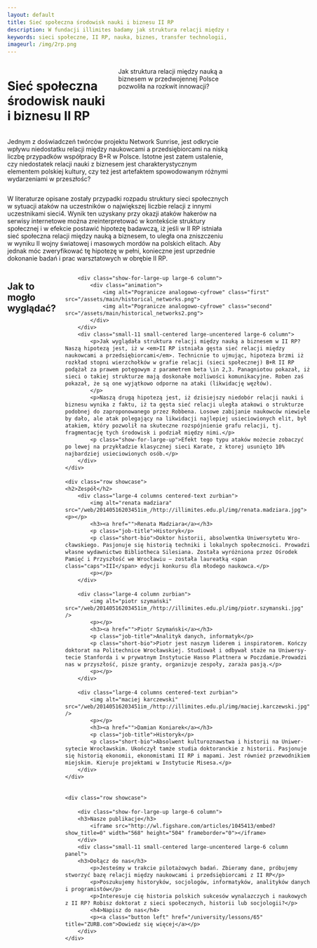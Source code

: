 ```yaml
---
layout: default
title: Sieć społeczna środowisk nauki i biznesu II RP
description: W fundacji illimites badamy jak struktura relacji między nauką a biznesem w przedwojennej Polsce pozwoliła na rozkwit ówczesnej innowacji.
keywords: sieci społeczne, II RP, nauka, biznes, transfer technologii, historia
imageurl: /img/2rp.png
---
```



<div id="drugarp">
	<!--- https://www.flickr.com/photos/gsfc/4398656115 -->
	<div class="row large-collapse valign-middle" >
		<div class="small-11 large-12 columns" >
			<h1>Sieć społeczna środowisk nauki i biznesu II RP</h1>
			<p>Jak struktura relacji między nauką a biznesem w przedwojennej Polsce pozwoliła na rozkwit innowacji?</p>
		</div>
	</div>
</div>

<div class="columns small-10 small-centered large-10 large-centered">
	<div class="row showcase">
		<div class="text-justify large-6 column">
			<p>Jednym z doświadczeń twórców projektu Network Sunrise, jest odkrycie wpływu niedostatku relacji między naukowcami a przedsiębiorcami na niską liczbę przypadków współpracy B+R w Polsce. Istotne jest zatem ustalenie, czy niedostatek relacji nauki z biznesem jest charakterystycznym elementem polskiej kultury, czy też jest artefaktem spowodowanym różnymi wydarzeniami w przeszłośc?</p>
		</div>
		<div class="text-justify large-6 column">
			<p>W literaturze opisane zostały przypadki rozpadu struktury sieci społecznych w sytuacji ataków na uczestników o największej liczbie relacji z innymi uczestnikami sieci4. Wynik ten uzyskany przy okazji ataków hakerów na serwisy internetowe można zreinterpretować w kontekście struktury społecznej i w efekcie postawić hipotezę badawczą, iż jeśli w II RP istniała sieć społeczna relacji między nauką a biznesem, to uległa ona zniszczeniu w wyniku II wojny światowej i masowych mordów na polskich elitach. Aby jednak móc zweryfikować tę hipotezę w pełni, konieczne jest uprzednie dokonanie badań i prac warsztatowych w obrębie II RP. </p>
		</div>
	</div>
</div>

<div class="columns small-10 small-centered large-10 large-centered">
<h2>Jak to mogło wyglądać?</h2>
	<div class="row showcase">
		
		<div class="show-for-large-up large-6 column">
			<div class="animation">
				<img alt="Pogranicze analogowo-cyfrowe" class="first" src="/assets/main/historical_networks.png">
				<img alt="Pogranicze analogowo-cyfrowe" class="second" src="/assets/main/historical_networks2.png">
			</div>
		</div>
		<div class="small-11 small-centered large-uncentered large-6 column">
			<p>Jak wyglądała struktura relacji między nauką a biznesem w II RP? Naszą hipotezą jest, iż w <em>II RP istniała gęsta sieć relacji między naukowcami a przedsiębiorcami</em>. Technicnie to ujmując, hipoteza brzmi iż rozkład stopni wierzchołków w grafie relacji (sieci społecznej) B+R II RP podążał za prawem potęgowym z parametrem beta \in 2,3. Panagniotou pokazał, iż sieci o takiej strukturze mają doskonałe możliwości komunikacyjne. Roben zaś pokazał, że są one wyjątkowo odporne na ataki (likwidację węzłów).
			</p>
			<p>Naszą drugą hipotezą jest, iż dzisiejszy niedobór relacji nauki i biznesu wynika z faktu, iż ta gęsta sieć relacji uległa atakowi o strukturze podobnej do zaproponowanego przez Robbena. Losowe zabijanie naukowców niewiele by dało, ale atak polegający na likwidacji najlepiej usieciowionych elit, był atakiem, który pozwolił na skuteczne rozspójnienie grafu relacji, tj. fragmentację tych środowisk i podział między nimi.</p>
			<p class="show-for-large-up">Efekt tego typu ataków możecie zobaczyć po lewej na przykładzie klasycznej sieci Karate, z ktorej usunięto 10% najbardziej usieciowionych osób.</p>
		</div>
	</div>

	<div class="row showcase">
	<h2>Zespół</h2>
		<div class="large-4 columns centered-text zurbian">
			<img alt="renata madziara" src="/web/20140516203451im_/http://illimites.edu.pl/img/renata.madziara.jpg"><p></p>
			<h3><a href="">Renata Madziara</a></h3>
			<p class="job-title">Histo­ryk</p>
			<p class="short-bio">Dok­tor histo­rii, absol­wentka Uni­wer­sy­tetu Wro­cław­skiego. Pasjo­nuje się histo­rią tech­niki i lokal­nych spo­łecz­no­ści. Pro­wa­dzi wła­sne wydaw­nic­two Biblio­theca Sile­siana. Została wyróż­niona przez Ośro­dek Pamięć i Przy­szłość we Wro­cła­wiu – została lau­re­atką <span class="caps">III</span> edy­cji kon­kursu dla mło­dego naukowca.</p>
			<p></p>
		</div>

		<div class="large-4 column zurbian">
			<img alt="piotr szymański" src="/web/20140516203451im_/http://illimites.edu.pl/img/piotr.szymanski.jpg" />
			<p></p>
			<h3><a href="">Piotr Szy­mań­ski</a></h3>
			<p class="job-title">Analityk danych, informatyk</p>
			<p class="short-bio">Piotr jest naszym lide­rem i inspi­ra­to­rem. Koń­czy dok­to­rat na Poli­tech­nice Wro­cław­skiej. Stu­dio­wał i odby­wał staże na Uni­wer­sy­te­cie Stan­forda i w pry­wat­nym Insty­tu­cie Hasso Plat­t­nera w Pocz­da­mie.Pro­wa­dzi nas w przy­szłość, pisze granty, orga­ni­zuje zespoły, zaraża pasją.</p>
			<p></p>
		</div>
	
		<div class="large-4 columns centered-text zurbian">
			<img alt="maciej karczewski" src="/web/20140516203451im_/http://illimites.edu.pl/img/maciej.karczewski.jpg" />
			<p></p>
			<h3><a href="">Damian Koniarek</a></h3>
			<p class="job-title">Historyk</p>
			<p class="short-bio">Absolwent kulturoznawstwa i histo­rii na Uni­wer­sy­tecie Wro­cław­skim. Ukończył tamże studia doktoranckie z historii. Pasjo­nuje się histo­rią ekonomii, ekonomistami II RP i mapami. Jest również przewodnikiem miejskim. Kieruje projektami w Instytucie Misesa.</p>
		</div>
	</div>


	<div class="row showcase">
		
		<div class="show-for-large-up large-6 column">
		<h3>Nasze publikacje</h3>
			<iframe src="http://wl.figshare.com/articles/1045413/embed?show_title=0" width="568" height="504" frameborder="0"></iframe>
		</div>
		<div class="small-11 small-centered large-uncentered large-6 column panel">
		<h3>Dołącz do nas</h3>
			<p>Jesteśmy w trakcie pilotażowych badań. Zbieramy dane, próbujemy stworzyć bazę relacji między naukowcami i przedsiębiorcami z II RP</p>
			<p>Poszukujemy historyków, socjologów, informatyków, analityków danych i programistów</p>
			<p>Interesuje cię historia polskich sukcesów wynalazczych i naukowych z II RP? Robisz doktorat z sieci społecznych, historii lub socjologii?</p>
			<h4>Napisz do nas</h4>
			<p><a class="button left" href="/university/lessons/65" title="ZURB.com">Dowiedz się więcej</a></p>
		</div>
	</div>
</div>
